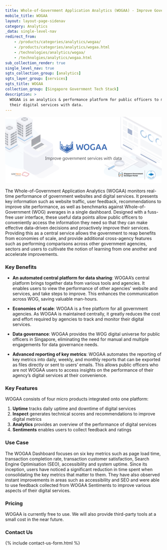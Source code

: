 ```yaml
---
title: Whole-of-Government Application Analytics (WOGAA) - Improve Government Services with Data
mobile_title: WOGAA
layout: layout-page-sidenav
category: Analytics
_data: single-level-nav
redirect_from:
    - /products/categories/analytics/wogaa/
    - /products/categories/analytics/wogaa.html
    - /technologies/analytics/wogaa/
    - /technolgies/analytics/wogaa.html
sub_collection_render: true
single_level_nav: true
sgts_collection_group: [analytics]
sgts_layer_group: [services]
sgts_title: WOGAA
collection_group: [Singapore Government Tech Stack]
description: >
  WOGAA is an analytics & performance platform for public officers to monitor the health of their government websites and optimise the performance of
  their digital services with data.
---
```


![WOGAA header banner for Singapore Governmeent Developer Portal](/assets/img/WOGAA-HeaderBanner-v2.png)

The Whole-of-Government Application Analytics (WOGAA) monitors real-time performance of government websites and digital services. It presents key information such as website traffic, user feedback, recommendations to improve site performance, as well as benchmarks against Whole-of-Government (WOG) averages in a single dashboard. Designed with a fuss-free user interface, these useful data points allow public officers to conveniently access the information they need so that they can make effective data-driven decisions and proactively improve their services. Providing this as a central service allows the government to reap benefits from economies of scale, and provide additional cross-agency features such as performing comparisons across other government agencies, sectors and users to cultivate the notion of learning from one another and accelerate improvements.

### Key Benefits 
- **An automated central platform for data sharing**: WOGAA’s central platform brings together data from various tools and agencies. It enables users to view the performance of other agencies' website and services, and take steps to improve. This enhances the communication across WOG, saving valuable man-hours.

- **Economies of scale**: WOGAA is a free platform for all government agencies. As WOGAA is maintained centrally, it greatly reduces the cost and effort required by agencies to track and monitor their digital services.

- **Data governance**: WOGAA provides the WOG digital universe for public officers in Singapore, eliminating the need for manual and multiple engagements for data governance needs.

- **Advanced reporting of key metrics**: WOGAA automates the reporting of key metrics into daily, weekly, and monthly reports that can be exported as files directly or sent to users’ emails. This allows public officers who are not WOGAA users to access insights on the performance of their agency’s digital services at their convenience.

### Key Features

WOGAA consists of four micro products integrated onto one platform:

1. **Uptime** tracks daily uptime and downtime of digital services
2. **Inspect** generates technical scores and recommendations to improve digital metrics
3. **Analytics** provides an overview of the performance of digital services
4. **Sentiments** enables users to collect feedback and ratings

### Use Case

The WOGAA Dashboard focuses on six key metrics such as page load time, transaction completion rate, transaction customer satisfaction, Search Engine Optimisation (SEO), accessibility and system uptime. Since its inception, users have noticed a significant reduction in time spent when consolidating the key metrics that matter to them. They have also observed instant improvements in areas such as accessibility and SEO and were able to use feedback collected from WOGAA Sentiments to improve various aspects of their digital services.

### Pricing

WOGAA is currently free to use. We will also provide third-party tools at a small cost in the near future.

### Contact Us

{% include contact-us-form.html %}
